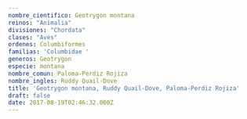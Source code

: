 ```yaml
---
nombre_cientifico: Geotrygon montana
reinos: "Animalia"
divisiones: "Chordata"
clases: "Aves"
ordenes: Columbiformes
familias: 'Columbidae '
generos: Geotrygon
especie: montana
nombre_comun: Paloma-Perdiz Rojiza
nombre_ingles: Ruddy Quail-Dove
title: 'Geotrygon montana, Ruddy Quail-Dove, Paloma-Perdiz Rojiza'
draft: false
date: 2017-08-19T02:46:32.000Z
---
```


